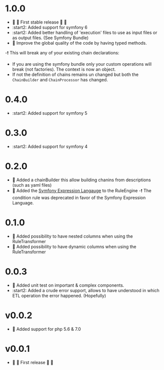 # 1.0.0
- :confetti_ball: :tada: First stable release :tada: :confetti_ball:
- :start2: Added support for symfony 6
- :start2: Added better handling of 'execution' files to use as input files or as output files. (See Symfony Bundle)
- :wrench: Improve the global quality of the code by having typed methods.

-:exclamation: This will break any of your existing chain declarations: 
 - If you are using the symfony bundle only your custom operations will break (not factories). The context is now an object. 
 - If not the definition of chains remains un changed but both the `ChainBuilder` and `ChainProcessor` has changed.

# 0.4.0
- :start2: Added support for symfony 5

# 0.3.0
- :start2: Added support for symfony 4

# 0.2.0 

- :star2: Added a chainBuilder this allow building chanins from descriptions (such as yaml files)
- :star2: Added the [Symfony Expression Langauge](https://symfony.com/doc/3.4/components/expression_language.html) to the RuleEngine
-:exclamation: The condition rule was deprecated in favor of the Symfony Expression Language.

# 0.1.0

- :star2: Added possibility to have nested columns when using the RuleTransformer
- :star2: Added possibility to have dynamic columns when using the RuleTransformer

# 0.0.3

- :wrench: Added unit test on important & complex components.
- :start2: Added a crude error support, allows to have understood in which ETL operation the error happened. (Hopefully)

# v0.0.2

- :star2: Added support for php 5.6 & 7.0

# v0.0.1
- :confetti_ball: :tada: First release :tada: :confetti_ball:

